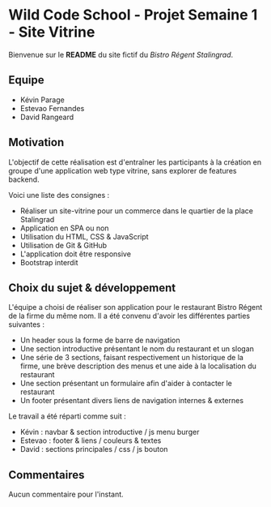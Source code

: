 # Wild Code School - Projet Semaine 1 - Site Vitrine

Bienvenue sur le **README** du site fictif du *Bistro Régent Stalingrad*.

## Equipe

* Kévin Parage
* Estevao Fernandes
* David Rangeard

## Motivation

L'objectif de cette réalisation est d'entraîner les participants à la création en groupe d'une application web type vitrine, sans explorer de features backend.

Voici une liste des consignes : 
* Réaliser un site-vitrine pour un commerce dans le quartier de la place Stalingrad
* Application en SPA ou non
* Utilisation du HTML, CSS & JavaScript
* Utilisation de Git & GitHub
* L'application doit être responsive
* Bootstrap interdit

## Choix du sujet & développement

L'équipe a choisi de réaliser son application pour le restaurant Bistro Régent de la firme du même nom. Il a été convenu d'avoir les différentes parties suivantes : 

* Un header sous la forme de barre de navigation
* Une section introductive présentant le nom du restaurant et un slogan
* Une série de 3 sections, faisant respectivement un historique de la firme, une brève description des menus et une aide à la localisation du restaurant
* Une section présentant un formulaire afin d'aider à contacter le restaurant
* Un footer présentant divers liens de navigation internes & externes

Le travail a été réparti comme suit : 

* Kévin : navbar & section introductive / js menu burger
* Estevao : footer & liens / couleurs & textes 
* David : sections principales / css / js bouton 

## Commentaires

Aucun commentaire pour l'instant.